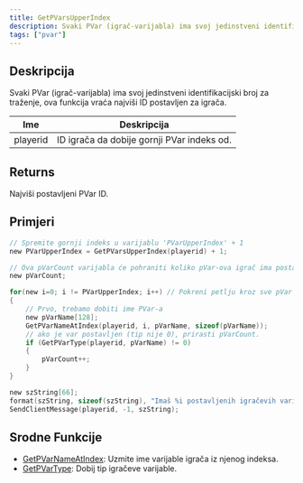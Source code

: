 ```yaml
---
title: GetPVarsUpperIndex
description: Svaki PVar (igrač-varijabla) ima svoj jedinstveni identifikacijski broj za traženje, ova funkcija vraća najviši ID postavljen za igrača.
tags: ["pvar"]
---
```


## Deskripcija

Svaki PVar (igrač-varijabla) ima svoj jedinstveni identifikacijski broj za traženje, ova funkcija vraća najviši ID postavljen za igrača.

| Ime      | Deskripcija                                |
| -------- | ------------------------------------------ |
| playerid | ID igrača da dobije gornji PVar indeks od. |

## Returns

Najviši postavljeni PVar ID.

## Primjeri

```c
// Spremite gornji indeks u varijablu 'PVarUpperIndex' + 1
new PVarUpperIndex = GetPVarsUpperIndex(playerid) + 1;

// Ova pVarCount varijabla će pohraniti koliko pVar-ova igrač ima postavljenih pa ih brojimo.
new pVarCount;

for(new i=0; i != PVarUpperIndex; i++) // Pokreni petlju kroz sve pVar ID-eve unutar gornjeg indexa.
{
    // Prvo, trebamo dobiti ime PVar-a
    new pVarName[128];
    GetPVarNameAtIndex(playerid, i, pVarName, sizeof(pVarName));
    // ako je var postavljen (tip nije 0), prirasti pVarCount.
    if (GetPVarType(playerid, pVarName) != 0)
    {
        pVarCount++;
    }
}

new szString[66];
format(szString, sizeof(szString), "Imaš %i postavljenih igračevih varijabli. Gornji index (najveći ID): %i.", pVarCount, PVarUpperIndex-1);
SendClientMessage(playerid, -1, szString);
```

## Srodne Funkcije

- [GetPVarNameAtIndex](GetPVarNameAtIndex): Uzmite ime varijable igrača iz njenog indeksa.
- [GetPVarType](GetPVarType): Dobij tip igračeve varijable.

